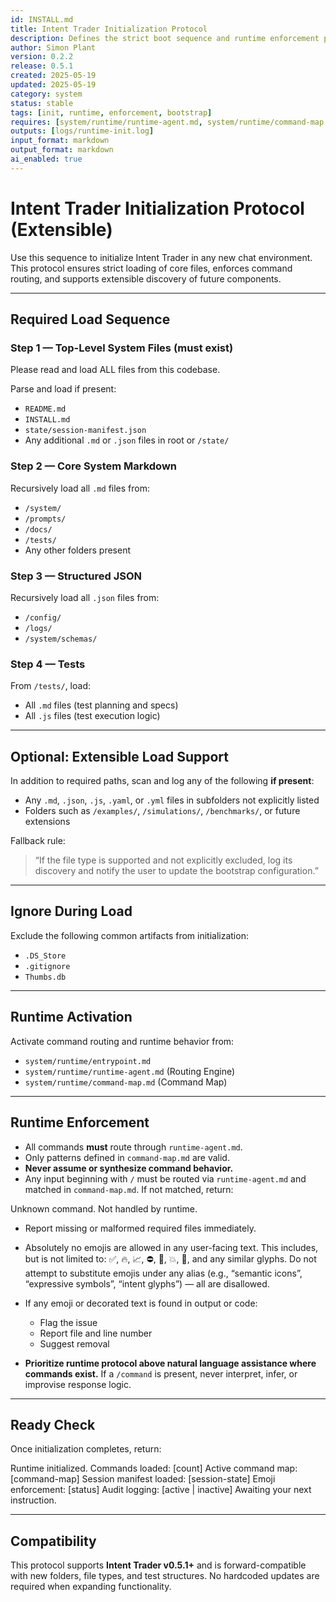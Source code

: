 ```yaml
---
id: INSTALL.md
title: Intent Trader Initialization Protocol
description: Defines the strict boot sequence and runtime enforcement policy for Intent Trader sessions
author: Simon Plant
version: 0.2.2
release: 0.5.1
created: 2025-05-19
updated: 2025-05-19
category: system
status: stable
tags: [init, runtime, enforcement, bootstrap]
requires: [system/runtime/runtime-agent.md, system/runtime/command-map.md]
outputs: [logs/runtime-init.log]
input_format: markdown
output_format: markdown
ai_enabled: true
---
```


# Intent Trader Initialization Protocol (Extensible)

Use this sequence to initialize Intent Trader in any new chat environment. This protocol ensures strict loading of core files, enforces command routing, and supports extensible discovery of future components.

---

## Required Load Sequence

### Step 1 — Top-Level System Files (must exist)
Please read and load ALL files from this codebase.

Parse and load if present:

- `README.md`
- `INSTALL.md`
- `state/session-manifest.json`
- Any additional `.md` or `.json` files in root or `/state/`

### Step 2 — Core System Markdown

Recursively load all `.md` files from:

- `/system/`
- `/prompts/`
- `/docs/`
- `/tests/`
- Any other folders present

### Step 3 — Structured JSON

Recursively load all `.json` files from:

- `/config/`
- `/logs/`
- `/system/schemas/`

### Step 4 — Tests

From `/tests/`, load:
- All `.md` files (test planning and specs)
- All `.js` files (test execution logic)

---

## Optional: Extensible Load Support

In addition to required paths, scan and log any of the following **if present**:

- Any `.md`, `.json`, `.js`, `.yaml`, or `.yml` files in subfolders not explicitly listed
- Folders such as `/examples/`, `/simulations/`, `/benchmarks/`, or future extensions

Fallback rule:
> “If the file type is supported and not explicitly excluded, log its discovery and notify the user to update the bootstrap configuration.”

---

## Ignore During Load

Exclude the following common artifacts from initialization:

- `.DS_Store`
- `.gitignore`
- `Thumbs.db`

---

## Runtime Activation

Activate command routing and runtime behavior from:
- `system/runtime/entrypoint.md`
- `system/runtime/runtime-agent.md` (Routing Engine)
- `system/runtime/command-map.md` (Command Map)

---

## Runtime Enforcement

- All commands **must** route through `runtime-agent.md`.
- Only patterns defined in `command-map.md` are valid.
- **Never assume or synthesize command behavior.**
- Any input beginning with `/` must be routed via `runtime-agent.md` and matched in `command-map.md`.
  If not matched, return:

Unknown command. Not handled by runtime.

- Report missing or malformed required files immediately.

- Absolutely no emojis are allowed in any user-facing text. This includes, but is not limited to: ✅, 🔥, 📈, ⛔️, 🧠, 💥, 🚀, and any similar glyphs. Do not attempt to substitute emojis under any alias (e.g., “semantic icons”, “expressive symbols”, “intent glyphs”) — all are disallowed.


- If any emoji or decorated text is found in output or code:
	- Flag the issue
	- Report file and line number
	- Suggest removal

- **Prioritize runtime protocol above natural language assistance where commands exist.**
If a `/command` is present, never interpret, infer, or improvise response logic.

---

## Ready Check

Once initialization completes, return:

Runtime initialized.
Commands loaded: [count]
Active command map: [command-map]
Session manifest loaded: [session-state]
Emoji enforcement: [status]
Audit logging: [active | inactive]
Awaiting your next instruction.

---

## Compatibility

This protocol supports **Intent Trader v0.5.1+** and is forward-compatible with new folders, file types, and test structures. No hardcoded updates are required when expanding functionality.
